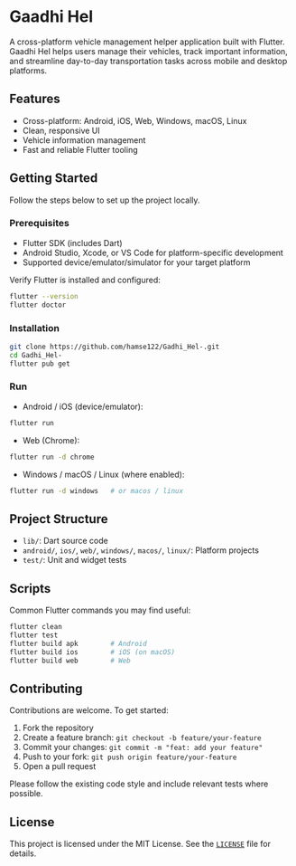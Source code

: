 # Gaadhi Hel

A cross-platform vehicle management helper application built with Flutter. Gaadhi Hel helps users manage their vehicles, track important information, and streamline day-to-day transportation tasks across mobile and desktop platforms.


## Features
- Cross-platform: Android, iOS, Web, Windows, macOS, Linux
- Clean, responsive UI
- Vehicle information management
- Fast and reliable Flutter tooling

## Getting Started
Follow the steps below to set up the project locally.

### Prerequisites
- Flutter SDK (includes Dart)
- Android Studio, Xcode, or VS Code for platform-specific development
- Supported device/emulator/simulator for your target platform

Verify Flutter is installed and configured:
```bash
flutter --version
flutter doctor
```

### Installation
```bash
git clone https://github.com/hamse122/Gadhi_Hel-.git
cd Gadhi_Hel-
flutter pub get
```

### Run
- Android / iOS (device/emulator):
```bash
flutter run
```
- Web (Chrome):
```bash
flutter run -d chrome
```
- Windows / macOS / Linux (where enabled):
```bash
flutter run -d windows   # or macos / linux
```

## Project Structure
- `lib/`: Dart source code
- `android/`, `ios/`, `web/`, `windows/`, `macos/`, `linux/`: Platform projects
- `test/`: Unit and widget tests

## Scripts
Common Flutter commands you may find useful:
```bash
flutter clean
flutter test
flutter build apk        # Android
flutter build ios        # iOS (on macOS)
flutter build web        # Web
```

## Contributing
Contributions are welcome. To get started:
1. Fork the repository
2. Create a feature branch: `git checkout -b feature/your-feature`
3. Commit your changes: `git commit -m "feat: add your feature"`
4. Push to your fork: `git push origin feature/your-feature`
5. Open a pull request

Please follow the existing code style and include relevant tests where possible.

## License
This project is licensed under the MIT License. See the [`LICENSE`](LICENSE) file for details.


